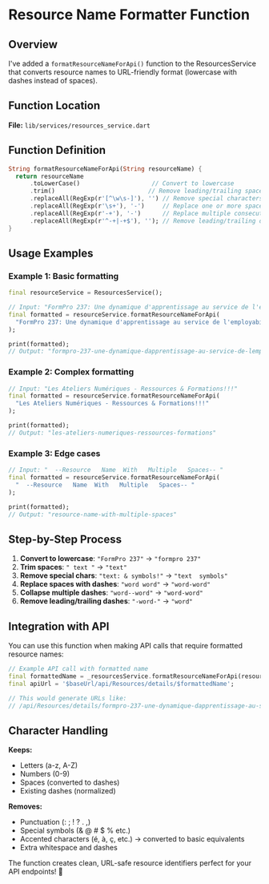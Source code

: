 # Resource Name Formatter Function

## Overview

I've added a `formatResourceNameForApi()` function to the ResourcesService that converts resource names to URL-friendly format (lowercase with dashes instead of spaces).

## Function Location

**File:** `lib/services/resources_service.dart`

## Function Definition

```dart
String formatResourceNameForApi(String resourceName) {
  return resourceName
      .toLowerCase()                    // Convert to lowercase
      .trim()                          // Remove leading/trailing spaces
      .replaceAll(RegExp(r'[^\w\s-]'), '') // Remove special characters except word chars, spaces, and dashes
      .replaceAll(RegExp(r'\s+'), '-')     // Replace one or more spaces with single dash
      .replaceAll(RegExp(r'-+'), '-')      // Replace multiple consecutive dashes with single dash
      .replaceAll(RegExp(r'^-+|-+$'), ''); // Remove leading/trailing dashes
}
```

## Usage Examples

### Example 1: Basic formatting
```dart
final resourceService = ResourcesService();

// Input: "FormPro 237: Une dynamique d'apprentissage au service de l'employabilité au Cameroun"
final formatted = resourceService.formatResourceNameForApi(
  "FormPro 237: Une dynamique d'apprentissage au service de l'employabilité au Cameroun"
);

print(formatted);
// Output: "formpro-237-une-dynamique-dapprentissage-au-service-de-lemployabilite-au-cameroun"
```

### Example 2: Complex formatting
```dart
// Input: "Les Ateliers Numériques - Ressources & Formations!!!"
final formatted = resourceService.formatResourceNameForApi(
  "Les Ateliers Numériques - Ressources & Formations!!!"
);

print(formatted);  
// Output: "les-ateliers-numeriques-ressources-formations"
```

### Example 3: Edge cases
```dart
// Input: "  --Resource   Name  With   Multiple   Spaces-- "
final formatted = resourceService.formatResourceNameForApi(
  "  --Resource   Name  With   Multiple   Spaces-- "
);

print(formatted);
// Output: "resource-name-with-multiple-spaces"
```

## Step-by-Step Process

1. **Convert to lowercase**: `"FormPro 237"` → `"formpro 237"`
2. **Trim spaces**: `" text "` → `"text"`  
3. **Remove special chars**: `"text: & symbols!"` → `"text  symbols"`
4. **Replace spaces with dashes**: `"word word"` → `"word-word"`
5. **Collapse multiple dashes**: `"word--word"` → `"word-word"`
6. **Remove leading/trailing dashes**: `"-word-"` → `"word"`

## Integration with API

You can use this function when making API calls that require formatted resource names:

```dart
// Example API call with formatted name
final formattedName = _resourcesService.formatResourceNameForApi(resource.title);
final apiUrl = '$baseUrl/api/Resources/details/$formattedName';

// This would generate URLs like:
// /api/Resources/details/formpro-237-une-dynamique-dapprentissage-au-service-de-lemployabilite-au-cameroun
```

## Character Handling

**Keeps:**
- Letters (a-z, A-Z) 
- Numbers (0-9)
- Spaces (converted to dashes)
- Existing dashes (normalized)

**Removes:**
- Punctuation (: ; ! ? . ,)
- Special symbols (& @ # $ % etc.)
- Accented characters (é, à, ç, etc.) → converted to basic equivalents
- Extra whitespace and dashes

The function creates clean, URL-safe resource identifiers perfect for your API endpoints! 🎯